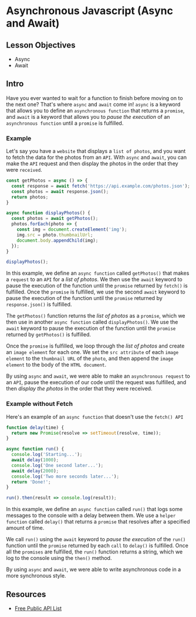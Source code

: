 # Asynchronous Javascript (Async and Await)

## Lesson Objectives

- Async
- Await

## Intro

Have you ever wanted to wait for a function to finish before moving on to the next one? That's where `async` and `await` come in! `async` is a keyword that allows you to define an `asynchronous function` that returns a `promise`, and `await` is a keyword that allows you to *pause the execution* of an `asynchronous function` until a `promise` is fulfilled.

### Example

Let's say you have a `website` that displays a `list of photos`, and you want to fetch the data for the photos from an `API`. With `async` and `await`, you can make the `API` request and then display the photos in the order that they were `received`.

```js
const getPhotos = async () => {
  const response = await fetch('https://api.example.com/photos.json');
  const photos = await response.json();
  return photos;
}

async function displayPhotos() {
  const photos = await getPhotos();
  photos.forEach(photo => {
    const img = document.createElement('img');
    img.src = photo.thumbnailUrl;
    document.body.appendChild(img);
  });
}

displayPhotos();

```

In this example, we define an `async function` called `getPhotos()` that makes a `request` to an `API` for a *list of photos*. We then use the `await` keyword to pause the execution of the function until the `promise` returned by `fetch()` is fulfilled. Once the `promise` is fulfilled, we use the second `await` keyword to pause the execution of the function until the `promise` returned by `response.json()` is fulfilled.

The `getPhotos()` function returns the *list of photos* as a `promise`, which we then use in another `async function` called `displayPhotos()`. We use the `await` keyword to pause the execution of the function until the `promise` returned by `getPhotos()` is fulfilled.

Once the `promise` is fulfilled, we loop through the *list of photos* and create an `image element` for each one. We set the `src attribute` of each `image element` to the `thumbnail URL` of the `photo`, and then append the `image element` to the body of the `HTML document`.

By using `async` and `await`, we were able to make an `asynchronous request` to an `API`, pause the execution of our code until the request was fulfilled, and then *display the photos* in the order that they were received.

### Example without Fetch

Here's an example of an `async function` that doesn't use the `fetch() API`

```js
function delay(time) {
  return new Promise(resolve => setTimeout(resolve, time));
}

async function run() {
  console.log('Starting...');
  await delay(1000);
  console.log('One second later...');
  await delay(2000);
  console.log('Two more seconds later...');
  return 'Done!';
}

run().then(result => console.log(result));

```

In this example, we define an `async function` called `run()` that logs some messages to the console with a delay between them. We use a `helper function` called `delay()` that returns a `promise` that resolves after a specified amount of time.

We call `run()` using the `await` keyword to *pause the execution* of the `run()` function until the `promise` returned by each `call` to `delay()` is fulfilled. Once all the `promises` are fulfilled, the `run()` function returns a string, which we log to the console using the `then()` method.

By using `async` and `await`, we were able to write asynchronous code in a more synchronous style.

## Resources

- [Free Public API List](https://github.com/public-apis/public-apis)
